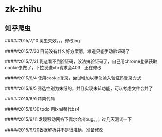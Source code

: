 # zk-zhihu
知乎爬虫
---------------
#####2015/7/10 爬虫失效。。。修改ing

#####2015/7/30 目前没有什么好方案啊，难道只能手动验证码了

#####2015/7/31 我这看不到验证码，没法搞验证码了，自己用chrome登录获取cookie来做了，下拉发送xhr请求会403，正在修改

#####2015/8/4 使用cookie登录，尝试增加以手动输入验证码登录方式

#####2015/8/5 筛选性别为妹纸的，并且实现未知功能，可以考虑文件合并了

#####2015/8/6 精简代码

#####2015/8/30 todo 用lxml替代bs4 

#####2015/9/11 发现移动网络下偶尔会出bug。。。过几天测试一下

#####2015/9/20数据解析并不是很准确，准备修改

